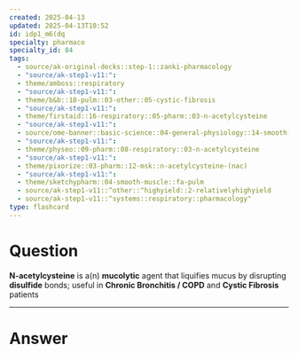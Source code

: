 ```yaml
---
created: 2025-04-13
updated: 2025-04-13T10:52
id: idp1_m6(dq
specialty: pharmaco
specialty_id: 84
tags:
  - source/ak-original-decks::step-1::zanki-pharmacology
  - "source/ak-step1-v11:": 
  - theme/amboss::respiratory
  - "source/ak-step1-v11:": 
  - theme/b&b::18-pulm::03-other::05-cystic-fibrosis
  - "source/ak-step1-v11:": 
  - theme/firstaid::16-respiratory::05-pharm::03-n-acetylcysteine
  - "source/ak-step1-v11:": 
  - source/ome-banner::basic-science::04-general-physiology::14-smooth-muscle
  - "source/ak-step1-v11:": 
  - theme/physeo::09-pharm::08-respiratory::03-n-acetylcysteine
  - "source/ak-step1-v11:": 
  - theme/pixorize::03-pharm::12-msk::n-acetylcysteine-(nac)
  - "source/ak-step1-v11:": 
  - theme/sketchypharm::04-smooth-muscle::fa-pulm
  - source/ak-step1-v11::^other::^highyield::2-relativelyhighyield
  - source/ak-step1-v11::^systems::respiratory::pharmacology"
type: flashcard
---
```


# Question
**N-acetylcysteine** is a(n) **mucolytic** agent that liquifies mucus by disrupting **disulfide** bonds; useful in **Chronic Bronchitis / COPD** and **Cystic Fibrosis** patients

---

# Answer
